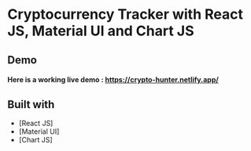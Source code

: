 # Cryptocurrency Tracker with React JS, Material UI and Chart JS

## Demo
#### Here is a working live demo :  https://crypto-hunter.netlify.app/

## Built with 

- [React JS]
- [Material UI]
- [Chart JS]
